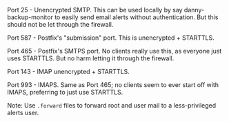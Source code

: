 Port 25 - Unencrypted SMTP. This can be used locally by say danny-backup-monitor to easily send email alerts without authentication. But this should not be let through the firewall.

Port 587 - Postfix's "submission" port. This is unencrypted + STARTTLS.

Port 465 - Postfix's SMTPS port. No clients really use this, as everyone just uses STARTTLS. But no harm letting it through the firewall.

Port 143 - IMAP unencrypted + STARTTLS.

Port 993 - IMAPS. Same as Port 465; no clients seem to ever start off with IMAPS, preferring to just use STARTTLS.

Note: Use `.forward` files to forward root and user mail to a less-privileged alerts user.
